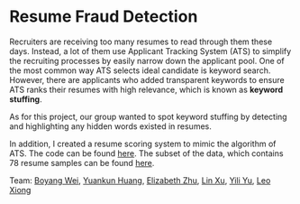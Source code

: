 # Resume Fraud Detection

Recruiters are receiving too many resumes to read through them these days.  Instead, a lot of them use Applicant Tracking System (ATS) to simplify the recruiting processes by easily narrow down the applicant pool. One of the most common way ATS selects ideal candidate is keyword search. However, there are applicants who added transparent keywords to ensure ATS ranks their resumes with high relevance, which is known as <b>keyword stuffing</b>.

As for this project, our group wanted to spot keyword stuffing by detecting and highlighting any hidden words existed in resumes. 

In addition, I created a resume scoring system to mimic the algorithm of ATS. The code can be found [here](https://github.com/peterwei425/Resume-Fraud-Detection/blob/master/Resume_Scoring_System.ipynb). The subset of the data, which contains 78 resume samples can be found [here](https://github.com/peterwei425/Resume-Fraud-Detection/blob/master/resume_samples.zip). 

Team: [Boyang Wei](https://www.linkedin.com/in/boyang-wei/), [Yuankun Huang](https://www.linkedin.com/in/yuankun-tyler-huang-94114b127/), [Elizabeth Zhu](https://www.linkedin.com/in/elizabethyizhu/), [Lin Xu](https://www.linkedin.com/in/lin-xu-8182ab15a/), [Yili Yu](https://www.linkedin.com/in/yili-yu-173b62179/), [Leo Xiong](https://www.linkedin.com/in/chuchen-leo-xiong/)
